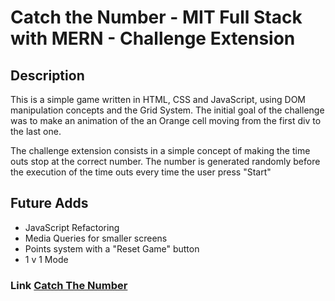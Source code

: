 # Catch the Number - MIT Full Stack with MERN - Challenge Extension

## Description

This is a simple game written in HTML, CSS and JavaScript, using DOM manipulation concepts and the Grid System.
The initial goal of the challenge was to make an animation of the an Orange cell moving from the first div to the last one.

The challenge extension consists in a simple concept of making the time outs stop at the correct number.
The number is generated randomly before the execution of the time outs every time the user press "Start"

## Future Adds

- JavaScript Refactoring
- Media Queries for smaller screens
- Points system with a "Reset Game" button
- 1 v 1 Mode

### Link **[Catch The Number](https://anthgrimk.dev/CatchTheNumber/)**
